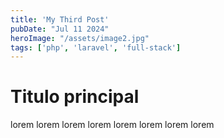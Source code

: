 ```yaml
---
title: 'My Third Post'
pubDate: "Jul 11 2024"
heroImage: "/assets/image2.jpg"
tags: ['php', 'laravel', 'full-stack']
---
```


# Titulo principal

lorem lorem lorem lorem lorem lorem lorem lorem